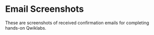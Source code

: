 # Email Screenshots

These are screenshots of received confirmation emails for completing hands-on Qwiklabs.

